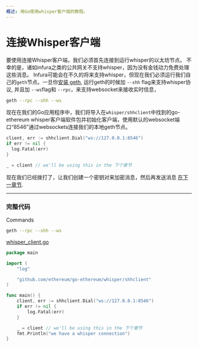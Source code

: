 ```yaml
---
概述: 用Go使用whisper客户端的教程。
---
```


# 连接Whisper客户端


要使用连接Whisper客户端，我们必须首先连接到运行whisper的以太坊节点。 不幸的是，诸如infura之类的公共网关不支持whisper，因为没有金钱动力免费处理这些消息。 Infura可能会在不久的将来支持whisper，但现在我们必须运行我们自己的`geth`节点。一旦你[安装 geth](https://geth.ethereum.org/downloads/), 运行geth的时候加 `--shh` flag来支持whisper协议, 并且加 `--ws`flag和 `--rpc`，来支持websocket来接收实时信息，

```bash
geth --rpc --shh --ws
```

现在在我们的Go应用程序中，我们将导入在`whisper/shhclient`中找到的go-ethereum whisper客户端软件包并初始化客户端，使用默认的websocket端口“8546”通过websockets连接我们的本地geth节点。

```go
client, err := shhclient.Dial("ws://127.0.0.1:8546")
if err != nil {
  log.Fatal(err)
}

_ = client // we'll be using this in the 下个章节
```

现在我们已经拨打了，让我们创建一个密钥对来加密消息，然后再发送消息 [在下一章节](../whisper-keys).

---

### 完整代码

Commands

```bash
geth --rpc --shh --ws
```

[whisper_client.go](https://github.com/mhxw/ethereum-development-with-go-book/blob/main/code/whisper_client.go)

```go
package main

import (
	"log"

	"github.com/ethereum/go-ethereum/whisper/shhclient"
)

func main() {
	client, err := shhclient.Dial("ws://127.0.0.1:8546")
	if err != nil {
		log.Fatal(err)
	}

	_ = client // we'll be using this in the 下个章节
	fmt.Println("we have a whisper connection")
}
```
